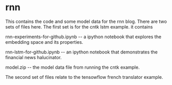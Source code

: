 # rnn
This contains the code and some model data for the rnn blog.
There are two sets of files here.   The first set is for the cntk lstm example.   it contains

rnn-experiments-for-github.ipynb -- a ipython notebook that explores the embedding space and its properties.

rnn-lstm-for-github.ipynb -- an ipython notebook that demonstrates the financial news halucinator.

model.zip  -- the model data file from running the cntk example.

The second set of files relate to the tensowflow french translator example.
